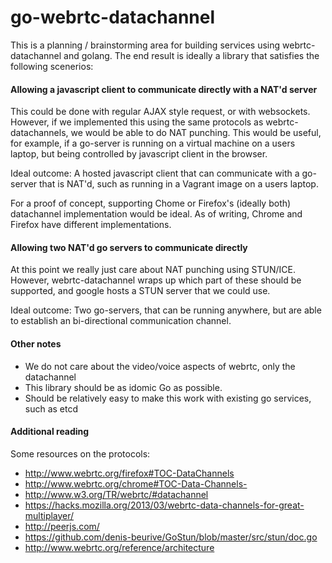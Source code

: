 go-webrtc-datachannel
=====================

This is a planning / brainstorming area for building services using webrtc-datachannel and golang. The end result is ideally a library that satisfies the following scenerios:

#### Allowing a javascript client to communicate directly with a NAT'd server

This could be done with regular AJAX style request, or with websockets. However, if we implemented this using the same protocols as webrtc-datachannels, we would be able to do NAT punching. This would be useful, for example, if a go-server is running on a virtual machine on a users laptop, but being controlled by javascript client in the browser. 

Ideal outcome: A hosted javascript client that can communicate with a go-server that is NAT'd, such as running in a Vagrant image on a users laptop.

For a proof of concept, supporting Chome or Firefox's (ideally both) datachannel implementation would be ideal. As of writing, Chrome and Firefox have different implementations. 

#### Allowing two NAT'd go servers to communicate directly

At this point we really just care about NAT punching using STUN/ICE. However, webrtc-datachannel wraps up which part of these should be supported, and google hosts a STUN server that we could use. 

Ideal outcome: Two go-servers, that can be running anywhere, but are able to establish an bi-directional communication channel. 

#### Other notes
* We do not care about the video/voice aspects of webrtc, only the datachannel
* This library should be as idomic Go as possible. 
* Should be relatively easy to make this work with existing go services, such as etcd

#### Additional reading

Some resources on the protocols:

* http://www.webrtc.org/firefox#TOC-DataChannels
* http://www.webrtc.org/chrome#TOC-Data-Channels-
* http://www.w3.org/TR/webrtc/#datachannel
* https://hacks.mozilla.org/2013/03/webrtc-data-channels-for-great-multiplayer/
* http://peerjs.com/
* https://github.com/denis-beurive/GoStun/blob/master/src/stun/doc.go
* http://www.webrtc.org/reference/architecture





